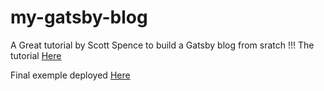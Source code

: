 # my-gatsby-blog

A Great tutorial by Scott Spence to build a Gatsby blog from sratch !!!
The tutorial [Here](https://www.sitepoint.com/gatsby-mdx-blog/)

Final exemple deployed [Here](https://heuristic-brown-424401.netlify.app)
